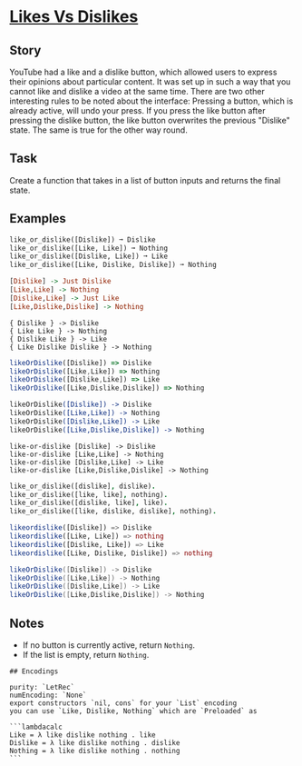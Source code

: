 # [Likes Vs Dislikes](https://www.codewars.com/kata/likes-vs-dislikes "https://www.codewars.com/kata/62ad72443809a4006998218a")

## Story

YouTube had a like and a dislike button, which allowed users to express their opinions about particular content. It was set up in such a way that you cannot like and dislike a video at the same time.
There are two other interesting rules to be noted about the interface:
Pressing a button, which is already active, will undo your press.
If you press the like button after pressing the dislike button, the like button overwrites the previous "Dislike" state. The same is true for the other way round.

## Task

Create a function that takes in a list of button inputs and returns the final state.

## Examples

```python
like_or_dislike([Dislike]) ➞ Dislike
like_or_dislike([Like, Like]) ➞ Nothing
like_or_dislike([Dislike, Like]) ➞ Like
like_or_dislike([Like, Dislike, Dislike]) ➞ Nothing
```
```haskell
[Dislike] -> Just Dislike
[Like,Like] -> Nothing
[Dislike,Like] -> Just Like
[Like,Dislike,Dislike] -> Nothing
```
```factor
{ Dislike } -> Dislike
{ Like Like } -> Nothing
{ Dislike Like } -> Like
{ Like Dislike Dislike } -> Nothing
```
```javascript
likeOrDislike([Dislike]) => Dislike
likeOrDislike([Like,Like]) => Nothing
likeOrDislike([Dislike,Like]) => Like
likeOrDislike([Like,Dislike,Dislike]) => Nothing
```
```coffeescript
likeOrDislike([Dislike]) -> Dislike
likeOrDislike([Like,Like]) -> Nothing
likeOrDislike([Dislike,Like]) -> Like
likeOrDislike([Like,Dislike,Dislike]) -> Nothing
```
```lambdacalc
like-or-dislike [Dislike] -> Dislike
like-or-dislike [Like,Like] -> Nothing
like-or-dislike [Dislike,Like] -> Like
like-or-dislike [Like,Dislike,Dislike] -> Nothing
```
```prolog
like_or_dislike([dislike], dislike).
like_or_dislike([like, like], nothing).
like_or_dislike([dislike, like], like).
like_or_dislike([like, dislike, dislike], nothing).
```
```julia
likeordislike([Dislike]) => Dislike
likeordislike([Like, Like]) => nothing
likeordislike([Dislike, Like]) => Like
likeordislike([Like, Dislike, Dislike]) => nothing
```
```java 
likeOrDislike([Dislike]) -> Dislike
likeOrDislike([Like,Like]) -> Nothing
likeOrDislike([Dislike,Like]) -> Like
likeOrDislike([Like,Dislike,Dislike]) -> Nothing
```


## Notes

- If no button is currently active, return `Nothing`.
- If the list is empty, return `Nothing`.

~~~if:lambdacalc
## Encodings

purity: `LetRec` 
numEncoding: `None` 
export constructors `nil, cons` for your `List` encoding 
you can use `Like, Dislike, Nothing` which are `Preloaded` as

```lambdacalc
Like = λ like dislike nothing . like
Dislike = λ like dislike nothing . dislike
Nothing = λ like dislike nothing . nothing
```
~~~
